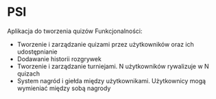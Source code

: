 # PSI
Aplikacja do tworzenia quizów
Funkcjonalności:
- Tworzenie i zarządzanie quizami przez użytkowników oraz ich udostępnianie
- Dodawanie historii rozgrywek
- Tworzenie i zarządzanie turniejami. N użytkowników rywalizuje w N quizach
- System nagród i giełda między użytkownikami. Użytkownicy mogą wymieniać między sobą nagrody
